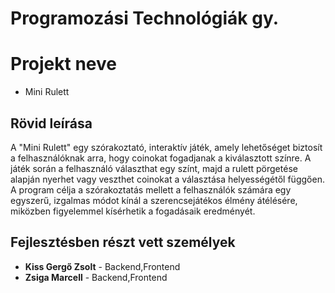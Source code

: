 # Programozási Technológiák gy.

# Projekt neve
- Mini Rulett

## Rövid leírása
 A "Mini Rulett" egy szórakoztató, interaktív játék, amely lehetőséget biztosít a felhasználóknak arra, hogy coinokat fogadjanak a kiválasztott színre. A játék során a felhasználó választhat egy színt, majd a rulett pörgetése alapján nyerhet vagy veszthet coinokat a választása helyességétől függően. A program célja a szórakoztatás mellett a felhasználók számára egy egyszerű, izgalmas módot kínál a szerencsejátékos élmény átélésére, miközben figyelemmel kísérhetik a fogadásaik eredményét.

## Fejlesztésben részt vett személyek
- **Kiss Gergő Zsolt** - Backend,Frontend
- **Zsiga Marcell** - Backend,Frontend

